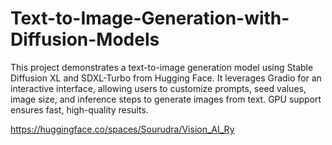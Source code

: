 # Text-to-Image-Generation-with-Diffusion-Models
This project demonstrates a text-to-image generation model using Stable Diffusion XL and SDXL-Turbo from Hugging Face. It leverages Gradio for an interactive interface, allowing users to customize prompts, seed values, image size, and inference steps to generate images from text. GPU support ensures fast, high-quality results.

https://huggingface.co/spaces/Sourudra/Vision_AI_Ry
